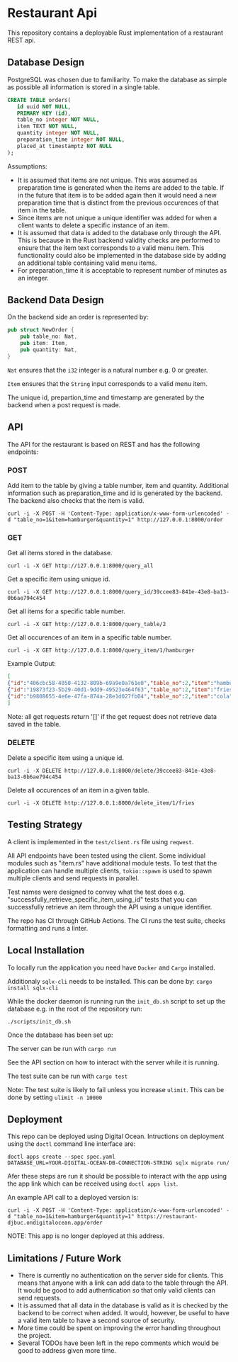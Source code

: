# Restaurant Api

This repository contains a deployable Rust implementation of a restaurant REST api. 

## Database Design 

PostgreSQL was chosen due to familiarity. To make the database as simple as possible all information is stored in a single table.

```sql
CREATE TABLE orders(
   id uuid NOT NULL,
   PRIMARY KEY (id),
   table_no integer NOT NULL,
   item TEXT NOT NULL,
   quantity integer NOT NULL,
   preparation_time integer NOT NULL,
   placed_at timestamptz NOT NULL
);
```

Assumptions: 

- It is assumed that items are not unique. This was assumed as preparation time is generated when the items are added to the table. If in the future that item is to be added again then it would need a new preparation time that is distinct from the previous occurences of that item in the table.
- Since items are not unique a unique identifier was added for when a client wants to delete a specific instance of an item. 
- It is assumed that data is added to the database only through the API. This is because in the Rust backend validity checks are performed to ensure that the item text corresponds to a valid menu item. This functionality could also be implemented in the database side by adding an additional table containing valid menu items. 
- For preparation_time it is acceptable to represent number of minutes as an integer. 

## Backend Data Design 

On the backend side an order is represented by:

```Rust
pub struct NewOrder {
    pub table_no: Nat,
    pub item: Item,
    pub quantity: Nat,
}

```

`Nat` ensures that the `i32` integer is a natural number e.g. 0 or greater.

`Item` ensures that the `String` input corresponds to a valid menu item. 

The unique id, prepartion_time and timestamp are generated by the backend when a post request is made.

## API 

The API for the restaurant is based on REST and has the following endpoints:

### POST 

Add item to the table by giving a table number, item and quantity. Additional information such as preparation_time and id is generated by the backend. The backend also checks that the item is valid.

```
curl -i -X POST -H 'Content-Type: application/x-www-form-urlencoded' -d "table_no=1&item=hamburger&quantity=1" http://127.0.0.1:8000/order
```

### GET 

Get all items stored in the database.
``` 
curl -i -X GET http://127.0.0.1:8000/query_all
```

Get a specific item using unique id. 
``` 
curl -i -X GET http://127.0.0.1:8000/query_id/39ccee83-841e-43e8-ba13-0b6ae794c454

```

Get all items for a specific table number.
```
curl -i -X GET http://127.0.0.1:8000/query_table/2
```

Get all occurences of an item in a specific table number. 
```
curl -i -X GET http://127.0.0.1:8000/query_item/1/hamburger
```

Example Output: 

``` json
[
{"id":"406cbc58-4050-4132-809b-69a9e0a761e0","table_no":2,"item":"hamburger","quantity":1,"preparation_time":7},
{"id":"19873f23-5b29-40d1-9dd9-49523e464f63","table_no":2,"item":"fries","quantity":1,"preparation_time":13},
{"id":"b9808655-4e6e-47fa-874a-28e1d027fb04","table_no":2,"item":"cola","quantity":2,"preparation_time":9}
]
```

Note: all get requests return '[]' if the get request does not retrieve data saved in the table.

### DELETE 

Delete a specific item using a unique id.
``` 
curl -i -X DELETE http://127.0.0.1:8000/delete/39ccee83-841e-43e8-ba13-0b6ae794c454
```

Delete all occurences of an item in a given table.
```
curl -i -X DELETE http://127.0.0.1:8000/delete_item/1/fries
```

## Testing Strategy 

A client is implemented in the `test/client.rs` file using `reqwest`. 

All API endpoints have been tested using the client. Some individual modules such as "item.rs" have additional module tests. To test that the application can handle multiple clients, `tokio::spawn` is used to spawn multiple clients and send requests in parallel. 

Test names were designed to convey what the test does e.g. "successfully_retrieve_specific_item_using_id" tests that you can successfully retrieve an item through the API using a unique identifier. 

The repo has CI through GitHub Actions. The CI runs the test suite, checks formatting and runs a linter. 

## Local Installation 

To locally run the application you need have `Docker` and `Cargo` installed. 

Additionaly `sqlx-cli` needs to be installed. This can be done by: `cargo install sqlx-cli`

While the docker daemon is running run the `init_db.sh` script to set up the database e.g. in the root of the repository run:

`./scripts/init_db.sh`

Once the database has been set up:

The server can be run with `cargo run`

See the API section on how to interact with the server while it is running.

The test suite can be run with `cargo test`

Note: The test suite is likely to fail unless you increase `ulimit`. This can be done by setting `ulimit -n 10000`

## Deployment 

This repo can be deployed using Digital Ocean. Intructions on deployment using the `doctl` command line interface are:

```
doctl apps create --spec spec.yaml
DATABASE_URL=YOUR-DIGITAL-OCEAN-DB-CONNECTION-STRING sqlx migrate run/
```

Afer these steps are run it should be possible to interact with the app using the app link which can be received using `doctl apps list`.

An example API call to a deployed version is:

```
curl -i -X POST -H 'Content-Type: application/x-www-form-urlencoded' -d "table_no=1&item=hamburger&quantity=1" https://restaurant-djbuc.ondigitalocean.app/order
```

NOTE: This app is no longer deployed at this address.

## Limitations / Future Work 

- There is currently no authentication on the server side for clients. This means that anyone with a link can add data to the table through the API. It would be good to add authentication so that only valid clients can send requests.
- It is assumed that all data in the database is valid as it is checked by the backend to be correct when added. It would, however, be useful to have a valid item table to have a second source of security. 
- More time could be spent on improving the error handling throughout the project. 
- Several TODOs have been left in the repo comments which would be good to address given more time.  



